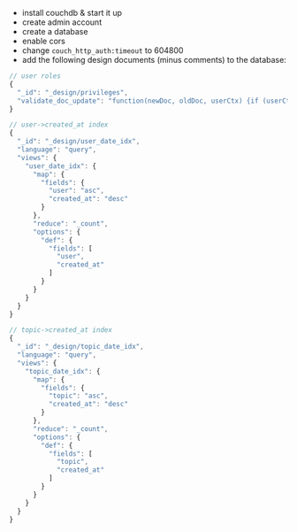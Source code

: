 - install couchdb & start it up
- create admin account
- create a database
- enable cors
- change `couch_http_auth:timeout` to 604800
- add the following design documents (minus comments) to the database:
```javascript
// user roles
{
  "_id": "_design/privileges",
  "validate_doc_update": "function(newDoc, oldDoc, userCtx) {if (userCtx.roles.indexOf('_admin') === -1 && newDoc.user !== userCtx.name) {throw({forbidden : 'doc.user must be the same as your username.'})}}"
}

// user->created_at index
{
  "_id": "_design/user_date_idx",
  "language": "query",
  "views": {
    "user_date_idx": {
      "map": {
        "fields": {
          "user": "asc",
          "created_at": "desc"
        }
      },
      "reduce": "_count",
      "options": {
        "def": {
          "fields": [
            "user",
            "created_at"
          ]
        }
      }
    }
  }
}

// topic->created_at index
{
  "_id": "_design/topic_date_idx",
  "language": "query",
  "views": {
    "topic_date_idx": {
      "map": {
        "fields": {
          "topic": "asc",
          "created_at": "desc"
        }
      },
      "reduce": "_count",
      "options": {
        "def": {
          "fields": [
            "topic",
            "created_at"
          ]
        }
      }
    }
  }
}
```
